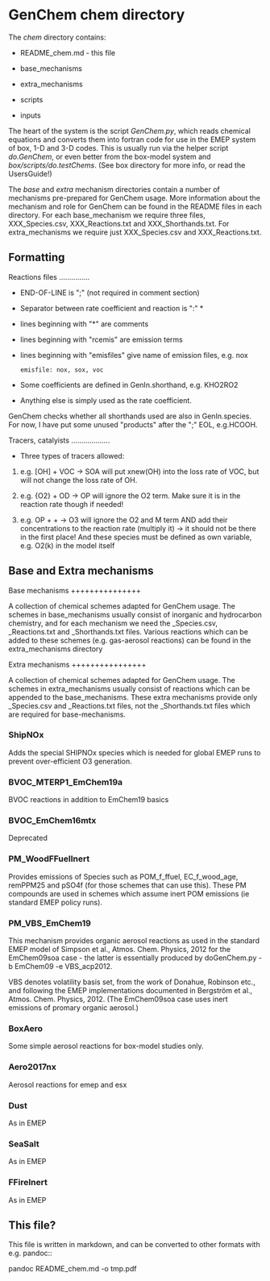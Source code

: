 GenChem chem directory
======================

The _chem_ directory contains:

 * README_chem.md - this file

 * base_mechanisms

 * extra_mechanisms

 * scripts

 * inputs


The heart of the system is the script _GenChem.py_, which reads chemical
equations and converts them into fortran code for use in
the EMEP system of box, 1-D and 3-D codes. This is usually run via the
helper script _do.GenChem_, or even better from the box-model system and
_box/scripts/do.testChems_. (See box directory for more info, or read
the UsersGuide!)

The _base_ and _extra_ mechanism directories contain a number of  mechanisms
pre-prepared for GenChem usage. More information about the mechanism and 
role for GenChem can be found in the README files in each directory. For
each base\_mechanism we require three files, XXX_Species.csv, XXX_Reactions.txt
and XXX_Shorthands.txt. For extra\_mechanisms we require just XXX_Species.csv and XXX_Reactions.txt.


Formatting
-----------

Reactions files
...............


*   END-OF-LINE is ";" (not required in comment section)
*   Separator between rate coefficient and reaction is ":" * 
*   lines beginning with "*" are comments  
*   lines beginning with "rcemis" are emission terms  
*   lines beginning with "emisfiles" give name of  emission files, e.g. nox

        emisfile: nox, sox, voc


*   Some coefficients are defined in GenIn.shorthand, e.g. KHO2RO2 
*   Anything else is simply used as the rate coefficient.  

GenChem checks whether all shorthands used are also in
GenIn.species. For now, I have put some unused "products"
after the ";" EOL, e.g.HCOOH. 


Tracers, catalyists
...................

* Three  types of tracers allowed:

 1)   e.g. [OH] + VOC -> SOA   will put xnew(OH) into the loss rate
  of VOC, but will not change the loss rate of OH.

 2)   e.g. {O2} + OD -> OP   will ignore the O2 term. Make sure
 it is in the reaction rate though if needed!

 3)   e.g. OP + <O2> + <M> -> O3  will ignore the O2 and M term AND
  add their concentrations to the reaction rate (multiply it) -> it
  should not be there in the first place! And these species must be
  defined as own variable, e.g. O2(k) in the model itself



Base and Extra mechanisms
-------------------------

Base mechanisms
+++++++++++++++

A collection of chemical schemes adapted for GenChem usage. The schemes in
base_mechanisms usually consist of inorganic and hydrocarbon chemistry,
and for each mechanism we need the _Species.csv, _Reactions.txt and
_Shorthands.txt files.  Various reactions which can be added to these
schemes (e.g. gas-aerosol reactions) can be found in the extra_mechanisms
directory

Extra mechanisms
++++++++++++++++

A collection of chemical schemes adapted for GenChem usage. The schemes in
extra_mechanisms usually consist of reactions which can be appended to
the base_mechanisms. These extra mechanisms provide only 
 _Species.csv and _Reactions.txt files, not  the _Shorthands.txt files which
are required for base-mechanisms. 

### ShipNOx

Adds the special SHIPNOx species which is needed for global EMEP runs to
prevent over-efficient O3 generation.

### BVOC_MTERP1_EmChem19a

BVOC reactions in addition to EmChem19 basics

### BVOC_EmChem16mtx

Deprecated 

### PM_WoodFFuelInert

Provides emissions of Species such as POM_f_ffuel, EC_f_wood_age, remPPM25
and pSO4f (for those schemes that can use this). These PM compounds
are used in schemes which assume inert POM emissions (ie standard
EMEP policy runs).

### PM_VBS_EmChem19

This mechanism provides organic aerosol reactions as used in the
standard EMEP model of Simpson et al., Atmos. Chem. Physics, 2012 for
the EmChem09soa case - the latter is essentially produced by
doGenChem.py -b EmChem09 -e VBS_acp2012.

VBS denotes volatility basis set, from the work of Donahue, Robinson etc.,
and following the EMEP implementations documented in Bergström et al.,
Atmos. Chem. Physics, 2012. (The EmChem09soa case uses inert emissions
of promary organic aerosol.)


### BoxAero

Some simple aerosol reactions for box-model studies only.

### Aero2017nx

Aerosol reactions for emep and esx

### Dust

As in EMEP

### SeaSalt

As in EMEP

### FFireInert

As in EMEP


This file?
----------

This file is written in markdown, and can be converted to other formats 
with e.g. pandoc::

   pandoc README_chem.md -o tmp.pdf
